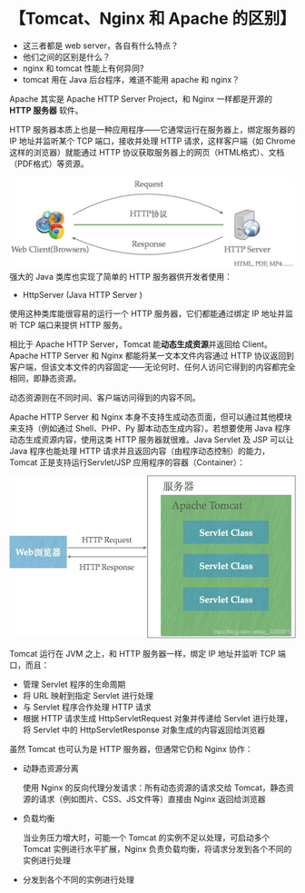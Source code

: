 # 【Tomcat、Nginx 和 Apache 的区别】

- 这三者都是 web server，各自有什么特点？
- 他们之间的区别是什么？
- nginx 和 tomcat 性能上有何异同?
- tomcat 用在 Java 后台程序，难道不能用 apache 和 nginx？

Apache 其实是 Apache HTTP Server Project，和 Nginx 一样都是开源的 **HTTP 服务器** 软件。

HTTP 服务器本质上也是一种应用程序——它通常运行在服务器上，绑定服务器的 IP 地址并监听某个 TCP 端口，接收并处理 HTTP 请求，这样客户端（如 Chrome 这样的浏览器）就能通过 HTTP 协议获取服务器上的网页（HTML格式）、文档（PDF格式）等资源。

![img](mark-img/d718e61e8e5793c27d3b82ecdc711798.png)
强大的 Java 类库也实现了简单的 HTTP 服务器供开发者使用：

- HttpServer (Java HTTP Server )

使用这种类库能很容易的运行一个 HTTP 服务器，它们都能通过绑定 IP 地址并监听 TCP 端口来提供 HTTP 服务。

相比于 Apache HTTP Server，Tomcat 能**动态生成资源**并返回给 Client。Apache HTTP Server 和 Nginx 都能将某一文本文件内容通过 HTTP 协议返回到客户端，但该文本文件的内容固定——无论何时、任何人访问它得到的内容都完全相同，即静态资源。

动态资源则在不同时间、客户端访问得到的内容不同。

Apache HTTP Server 和 Nginx 本身不支持生成动态页面，但可以通过其他模块来支持（例如通过 Shell、PHP、Py 脚本动态生成内容）。若想要使用 Java 程序动态生成资源内容，使用这类 HTTP 服务器就很难。Java Servlet 及 JSP 可以让 Java 程序也能处理 HTTP 请求并且返回内容（由程序动态控制）的能力，Tomcat 正是支持运行Servlet/JSP 应用程序的容器（Container）：

![](mark-img/a82543465b0c81033f6a00cfbe19c010.png)



Tomcat 运行在 JVM 之上，和 HTTP 服务器一样，绑定 IP 地址并监听 TCP 端口，而且：

- 管理 Servlet 程序的生命周期
- 将 URL 映射到指定 Servlet 进行处理
- 与 Servlet 程序合作处理 HTTP 请求
- 根据 HTTP 请求生成 HttpServletRequest 对象并传递给 Servlet 进行处理，将 Servlet 中的 HttpServletResponse 对象生成的内容返回给浏览器

虽然 Tomcat 也可认为是 HTTP 服务器，但通常它仍和 Nginx 协作：

- 动静态资源分离

  使用 Nginx 的反向代理分发请求：所有动态资源的请求交给 Tomcat，静态资源的请求（例如图片、CSS、JS文件等）直接由 Nginx 返回给浏览器

- 负载均衡

  当业务压力增大时，可能一个 Tomcat 的实例不足以处理，可启动多个 Tomcat 实例进行水平扩展，Nginx 负责负载均衡，将请求分发到各个不同的实例进行处理

- 分发到各个不同的实例进行处理